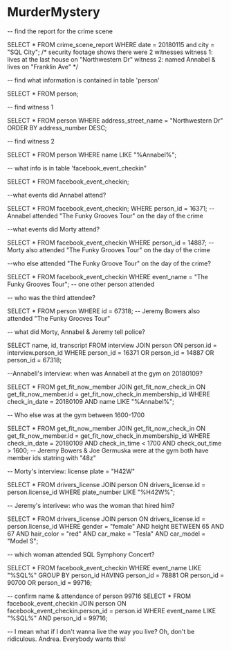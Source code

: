 # MurderMystery

-- find the report for the crime scene

SELECT *
FROM crime_scene_report
WHERE date = 20180115 and city = "SQL City";
/* security footage shows there were 2 witnesses
    witness 1: lives at the last house on "Northwestern Dr"
    witness 2: named Annabel & lives on "Franklin Ave" */

-- find what information is contained in table 'person'

SELECT *
FROM person;

-- find witness 1

SELECT *
FROM person
WHERE address_street_name = "Northwestern Dr"
ORDER BY address_number DESC;

-- find witness 2

SELECT *
FROM person
WHERE name LIKE "%Annabel%";

-- what info is in table 'facebook_event_checkin"

SELECT *
FROM facebook_event_checkin;

--what events did Annabel attend? 

SELECT *
FROM facebook_event_checkin;
WHERE person_id = 16371;
-- Annabel attended "The Funky Grooves Tour" on the day of the crime

--what events did Morty attend?

SELECT *
FROM facebook_event_checkin
WHERE person_id = 14887;
-- Morty also attended "The Funky Grooves Tour" on the day of the crime

--who else attended "The Funky Groove Tour" on the day of the crime?

SELECT *
FROM facebook_event_checkin
WHERE event_name = "The Funky Grooves Tour";
-- one other person attended 

-- who was the third attendee?

SELECT *
FROM person
WHERE id = 67318;
-- Jeremy Bowers also attended "The Funky Grooves Tour"

-- what did Morty, Annabel & Jeremy tell police? 

SELECT name, id, transcript
FROM interview
JOIN person
  ON person.id = interview.person_id
WHERE person_id = 16371
  OR person_id = 14887
  OR person_id = 67318;

--Annabell's interview: when was Annabell at the gym on 20180109?

SELECT *
FROM get_fit_now_member
JOIN get_fit_now_check_in
  ON get_fit_now_member.id = get_fit_now_check_in.membership_id
 WHERE check_in_date = 20180109
   AND name LIKE "%Annabel%";
   
-- Who else was at the gym between 1600-1700

SELECT *
FROM get_fit_now_member
JOIN get_fit_now_check_in
  ON get_fit_now_member.id = get_fit_now_check_in.membership_id
 WHERE check_in_date = 20180109
   AND check_in_time < 1700
   AND check_out_time > 1600;
 -- Jeremy Bowers & Joe Germuska were at the gym both have member ids statring with "48z"

-- Morty's interview: license plate = "H42W"

SELECT *
FROM drivers_license
JOIN person
  ON drivers_license.id = person.license_id
WHERE plate_number LIKE "%H42W%";

-- Jeremy's interivew: who was the woman that hired him?

SELECT *
FROM drivers_license
JOIN person
  ON drivers_license.id = person.license_id
WHERE gender = "female"
  AND height BETWEEN 65 AND 67
  AND hair_color = "red"
  AND car_make = "Tesla"
  AND car_model = "Model S";

-- which woman attended SQL Symphony Concert?

SELECT *
FROM facebook_event_checkin
WHERE event_name LIKE "%SQL%"
GROUP BY person_id
HAVING person_id = 78881
  OR person_id = 90700
  OR person_id = 99716;

-- confirm name & attendance of person 99716
SELECT *
FROM facebook_event_checkin
JOIN person
  ON facebook_event_checkin.person_id = person.id
WHERE event_name LIKE "%SQL%"
AND person_id = 99716;

-- I mean what if I don't wanna live the way you live? Oh, don't be ridiculous. Andrea. Everybody wants this!

